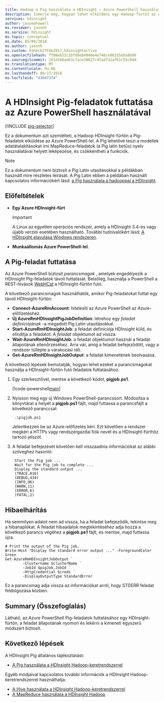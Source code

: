 ```yaml
---
title: Hadoop a Pig használata a HDInsight – Azure PowerShell használatával
description: Ismerje meg, hogyan lehet elküldeni egy Hadoop-fürtöt az Azure PowerShell használatával HDInsight Pig-feladatok.
services: hdinsight
author: jasonwhowell
ms.reviewer: jasonh
ms.service: hdinsight
ms.topic: conceptual
ms.date: 05/09/2018
ms.author: jasonh
ms.custom: H1Hack27Feb2017,hdinsightactive
ms.openlocfilehash: ff08e632c1bfd8eb4040e4e746ce08335eba8b08
ms.sourcegitcommit: 161d268ae63c7ace3082fc4fad732af61c55c949
ms.translationtype: MT
ms.contentlocale: hu-HU
ms.lasthandoff: 08/27/2018
ms.locfileid: "43047374"
---
```

# <a name="use-azure-powershell-to-run-pig-jobs-with-hdinsight"></a>A HDInsight Pig-feladatok futtatása az Azure PowerShell használatával

[!INCLUDE [pig-selector](../../../includes/hdinsight-selector-use-pig.md)]

Ez a dokumentum azt szemlélteti, a Hadoop HDInsight-fürtön a Pig-feladatok elküldése az Azure PowerShell-lel. A Pig lehetővé teszi a modellek adatátalakításokat írni MapReduce-feladatok (a Pig latin betűs) nyelv használatával helyett leképezése, és csökkentheti a funkciók.

> [!NOTE]
> Ez a dokumentum nem biztosít a Pig Latin utasításokkal a példákban használt mire részletes leírását. A Pig Latin ebben a példában használt kapcsolatos információkért lásd: [a Pig használata a hadooppal a HDInsight](hdinsight-use-pig.md).

## <a id="prereq"></a>Előfeltételek

* **Egy Azure HDInsight-fürt**

  > [!IMPORTANT]
  > A Linux az egyetlen operációs rendszer, amely a HDInsight 3.4-es vagy újabb verziói esetében használható. További tudnivalókért lásd: [A HDInsight elavulása Windows rendszeren](../hdinsight-component-versioning.md#hdinsight-windows-retirement).

* **Munkaállomás Azure PowerShell-lel**.

## <a id="powershell"></a>A Pig-feladat futtatása

Az Azure PowerShell biztosít *parancsmagok* , amelyek engedélyezik a HDInsight Pig-feladatok távoli futtatását. Belsőleg, használja a PowerShell a REST-hívások [WebHCat](https://cwiki.apache.org/confluence/display/Hive/WebHCat) a HDInsight-fürtön futó.

A következő parancsmagok használhatók, amikor Pig-feladatokat futtat egy távoli HDInsight-fürtön:

* **Connect-AzureRmAccount**: hitelesíti az Azure PowerShell az Azure-előfizetéshez.
* **Új AzureRmHDInsightPigJobDefinition**: létrehoz egy *feladat definíciójának* -a megadott Pig Latin utasításokkal.
* **Start-AzureRmHDInsightJob**: a feladat definíciója HDInsight küld, és elindítja a feladatot. A *feladat* objektumot ad vissza.
* **Wait-AzureRmHDInsightJob**: a feladat objektumot használ a feladat állapotának ellenőrzéséhez. Arra vár, amíg a feladat befejeződött, vagy a rendszer túllépte a várakozási idő.
* **Get-AzureRmHDInsightJobOutput**: a feladat kimenetének beolvasása.

A következő lépések bemutatják, hogyan lehet ezeket a parancsmagokat használja a HDInsight-fürtön futó feladatok futtatásához.

1. Egy szerkesztővel, mentse a következő kódot, **pigjob.ps1**.

    [!code-powershell[main](../../../powershell_scripts/hdinsight/use-pig/use-pig.ps1?range=5-51)]

1. Nyisson meg egy új Windows PowerShell-parancssort. Módosítsa a könyvtárat a helyét a **pigjob.ps1** fájlt, majd futtassa a parancsfájlt a következő paranccsal:

        .\pigjob.ps1

    Jelentkezzen be az Azure-előfizetés kéri. Ezt követően a rendszer megkéri a HTTPs vagy rendszergazdai fiók nevét és a HDInsight-fürthöz tartozó jelszót.

2. A feladat befejezését követően kell visszaadnia információkat az alábbi szöveghez hasonló:

        Start the Pig job ...
        Wait for the Pig job to complete ...
        Display the standard output ...
        (TRACE,816)
        (DEBUG,434)
        (INFO,96)
        (WARN,11)
        (ERROR,6)
        (FATAL,2)

## <a id="troubleshooting"></a>Hibaelhárítás

Ha semmilyen adatot nem ad vissza, ha a feladat befejeződik, tekintse meg a hibanaplókat. A feladat hibaadatok megtekintéséhez adja hozzá a következő parancs végéhez a **pigjob.ps1** fájlt, és mentse, majd futtassa újra.

    # Print the output of the Pig job.
    Write-Host "Display the standard error output ..." -ForegroundColor Green
    Get-AzureRmHDInsightJobOutput `
            -Clustername $clusterName `
            -JobId $pigJob.JobId `
            -HttpCredential $creds `
            -DisplayOutputType StandardError

Ez a parancsmag adja vissza az információkat arról, hogy STDERR feladat feldolgozása közben.

## <a id="summary"></a>Summary (Összefoglalás)
Látható, az Azure PowerShell Pig-feladatok futtatásához egy HDInsight-fürtön, a feladat állapotának nyomon és lekérni a kimeneti egyszerű módszert biztosít.

## <a id="nextsteps"></a>Következő lépések
A HDInsight Pig általános tájékoztatást:

* [A Pig használata a HDInsight Hadoop-keretrendszerrel](hdinsight-use-pig.md)

Egyéb módjaival kapcsolatos további információk a HDInsight Hadoop-keretrendszerrel használhatja:

* [A Hive használata a HDInsight Hadoop-keretrendszerrel](hdinsight-use-hive.md)
* [A MapReduce használata a HDInsight Hadoop](hdinsight-use-mapreduce.md)
